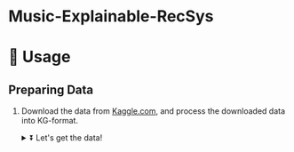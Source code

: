 # Music-Explainable-RecSys

# 🚀 Usage

## Preparing Data

1. Download the data from [Kaggle.com](https://www.kaggle.com/c/kkbox-music-recommendation-challenge), and process the downloaded data into KG-format.
    <details>
      <summary> ⏬ Let's get the data!</summary>

    Data preprocessing includes downloading data from Kaggle, and processing those data into KG-format (*head → relation ← tail*). You can simply build a docker image with the following steps and run the container to get the training data.

    Make sure you have `kaggle.json` in the same directory, the download scripts will look for this token.

    If you’ve not:

    1. Go to the link: https://www.kaggle.com/{account}/account
    2. Click the button `Create New API Token`.
    3. Download the file named `kaggle.json`, the content will look like the following:

        ```python
        {"username":"{account}","key":"{hash_key}"}
        ```


    Change directory into folder: `data-preprocessing`, and build a docker image named `build_kg`:

    ```bash
    cd ./data-preprocessing
    docker build -t build_kg . --no-cache
    ```

    The content of Dockerfile show below:

    ```docker
    FROM python:3.7-slim

    WORKDIR /data-preprocessing

    COPY ./requirements.txt /data-preprocessing/requirements.txt

    RUN apt-get update \
        && apt-get install gcc -y \
        && apt-get clean \
        && apt-get install zip -y \
        && apt-get install p7zip-full -y

    RUN pip install --upgrade pip \
        && pip install -r /data-preprocessing/requirements.txt \
        && rm -rf /root/.cache/pip

    COPY ./kaggle.json /root/.kaggle/kaggle.json
    COPY ./src /data-preprocessing/src/

    CMD ["bash", "src/get_data.sh"]
    ```

    Run the container and mount the *output directory* to your *local directory*:

    ```powershell
    docker run -d -v {local_directory}:/data-preprocessing/src/output/ --name preprocessing build_kg
    ```

    Also, you can check the running progress with `docker logs`

    ```powershell
    docker logs -f preprocessing
    ```

    Once the container have done its works, the three `csv` files will show in the *local directory.*

    1. `kg_members.csv` : Member’s basic information such as gender, age, etc. 
    2. `kg_songs.csv` : Song’s information including basic and extending features such as artist name, composer, years, etc.
    3. `kg_user_interation.csv` : Members who has interest the song.

    </details> 

